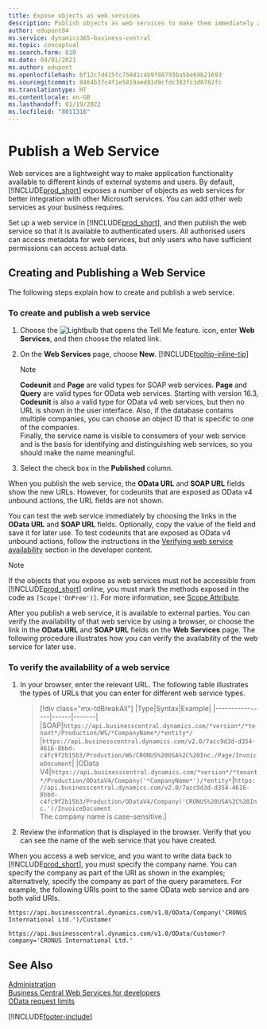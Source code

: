 ```yaml
---
title: Expose objects as web services
description: Publish objects as web services to make them immediately available for your Business Central solution.
author: edupont04
ms.service: dynamics365-business-central
ms.topic: conceptual
ms.search.form: 810
ms.date: 04/01/2021
ms.author: edupont
ms.openlocfilehash: bf12c7d415fc75841c4b9f88793ba5be69b21693
ms.sourcegitcommit: 8464b37c4f1e5819aed81d9cfdc382fc3d0762fc
ms.translationtype: HT
ms.contentlocale: en-GB
ms.lasthandoff: 01/19/2022
ms.locfileid: "8011316"
---
```

# <a name="publish-a-web-service"></a>Publish a Web Service

Web services are a lightweight way to make application functionality available to different kinds of external systems and users. By default, [!INCLUDE[prod_short](includes/prod_short.md)] exposes a number of objects as web services for better integration with other Microsoft services. You can add other web services as your business requires.  

Set up a web service in [!INCLUDE[prod_short](includes/prod_short.md)], and then publish the web service so that it is available to authenticated users. All authorised users can access metadata for web services, but only users who have sufficient permissions can access actual data.  

## <a name="creating-and-publishing-a-web-service"></a>Creating and Publishing a Web Service

The following steps explain how to create and publish a web service.  

### <a name="to-create-and-publish-a-web-service"></a>To create and publish a web service  

1. Choose the ![Lightbulb that opens the Tell Me feature.](media/ui-search/search_small.png "Tell me what you want to do") icon, enter **Web Services**, and then choose the related link.  
2. On the **Web Services** page, choose **New**. [!INCLUDE[tooltip-inline-tip](includes/tooltip-inline-tip_md.md)]  

    > [!NOTE]  
    > **Codeunit** and **Page** are valid types for SOAP web services. **Page** and **Query** are valid types for OData web services. Starting with version 16.3, **Codeunit** is also a valid type for OData v4 web services, but then no URL is shown in the user interface. Also, if the database contains multiple companies, you can choose an object ID that is specific to one of the companies.  
    > Finally, the service name is visible to consumers of your web service and is the basis for identifying and distinguishing web services, so you should make the name meaningful.

3. Select the check box in the **Published** column.  

When you publish the web service, the **OData URL** and **SOAP URL** fields show the new URLs. However, for codeunits that are exposed as OData v4 unbound actions, the URL fields are not shown.  

You can test the web service immediately by choosing the links in the **OData URL** and **SOAP URL** fields. Optionally, copy the value of the field and save it for later use. To test codeunits that are exposed as OData v4 unbound actions, follow the instructions in the [Verifying web service availability](/dynamics365/business-central/dev-itpro/developer/devenv-creating-and-interacting-with-odatav4-unbound-action#verifying-web-service-availability) section in the developer content.

> [!NOTE]
> If the objects that you expose as web services must not be accessible from [!INCLUDE[prod_short](includes/prod_short.md)] online, you must mark the methods exposed in the code as `[Scope('OnPrem')]`. For more information, see [Scope Attribute](/dynamics365/business-central/dev-itpro/developer/methods/devenv-scope-attribute).

After you publish a web service, it is available to external parties. You can verify the availability of that web service by using a browser, or choose the link in the **OData URL** and **SOAP URL** fields on the **Web Services** page. The following procedure illustrates how you can verify the availability of the web service for later use.  

### <a name="to-verify-the-availability-of-a-web-service"></a>To verify the availability of a web service  

1. In your browser, enter the relevant URL. The following table illustrates the types of URLs that you can enter for different web service types.  

    > [!div class="mx-tdBreakAll"]
    > |Type|Syntax|Example|
    > |----------------|------|-------|
    > |SOAP|`https://api.businesscentral.dynamics.com/*version*/*tenant*/Production/WS/*CompanyName*/*entity*/` |`https://api.businesscentral.dynamics.com/v2.0/7acc9d3d-d354-4616-8bbd-c4fc9f2b15b3/Production/WS/CRONUS%20USA%2C%20Inc./Page/InvoiceDocument`|
    > |OData V4|`https://api.businesscentral.dynamics.com/*version*/*tenant*/Production/ODataV4/Company('*CompanyName*')/*entity*`|`https://api.businesscentral.dynamics.com/v2.0/7acc9d3d-d354-4616-8bbd-c4fc9f2b15b3/Production/ODataV4/Company('CRONUS%20USA%2C%20Inc.')/InvoiceDocument`<br/>    The company name is case-sensitive.|

2. Review the information that is displayed in the browser. Verify that you can see the name of the web service that you have created.  

When you access a web service, and you want to write data back to [!INCLUDE[prod_short](includes/prod_short.md)], you must specify the company name. You can specify the company as part of the URI as shown in the examples; alternatively, specify the company as part of the query parameters. For example, the following URIs point to the same OData web service and are both valid URIs.  

```
https://api.businesscentral.dynamics.com/v1.0/OData/Company('CRONUS International Ltd.')/Customer  
```

```
https://api.businesscentral.dynamics.com/v1.0/OData/Customer?company='CRONUS International Ltd.'  
```

## <a name="see-also"></a>See Also

[Administration](admin-setup-and-administration.md)  
[Business Central Web Services for developers](/dynamics365/business-central/dev-itpro/webservices/web-services)  
[OData request limits](/dynamics365/business-central/dev-itpro/administration/operational-limits-online#ODataServices)  


[!INCLUDE[footer-include](includes/footer-banner.md)]